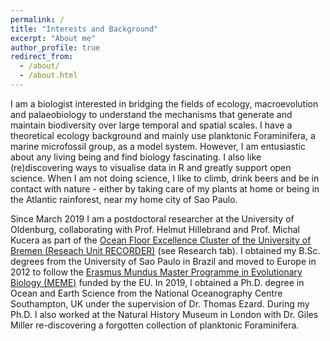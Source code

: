 ```yaml
---
permalink: /
title: "Interests and Background"
excerpt: "About me"
author_profile: true
redirect_from: 
  - /about/
  - /about.html
---
```


I am a biologist interested in bridging the fields of ecology, macroevolution and palaeobiology to understand the mechanisms that generate and maintain biodiversity over large temporal and spatial scales. I have a theoretical ecology background and mainly use planktonic Foraminifera, a marine microfossil group, as a model system. However, I am entusiastic about any living being and find biology fascinating. I also like (re)discovering ways to visualise data in R and greatly support open science. When I am not doing science, I like to climb, drink beers and be in contact with nature - either by taking care of my plants at home or being in the Atlantic rainforest, near my home city of Sao Paulo. 

Since March 2019 I am a postdoctoral researcher at the University of Oldenburg, collaborating with Prof. Helmut Hillebrand and Prof. Michal Kucera as part of the [Ocean Floor Excellence Cluster of the University of Bremen (Reseach Unit RECORDER)](https://www.marum.de/en/The-Ocean-Floor.html) (see Research tab). I obtained my B.Sc. degrees from the University of Sao Paulo in Brazil and moved to Europe in 2012 to follow the [Erasmus Mundus Master Programme in Evolutionary Biology (MEME)](https://www.evobio.eu) funded by the EU. In 2019, I obtained a Ph.D. degree in Ocean and Earth Science from the National Oceanography Centre Southampton, UK under the supervision of Dr. Thomas Ezard. During my Ph.D. I also worked at the Natural History Museum in London with Dr. Giles Miller re-discovering a forgotten collection of planktonic Foraminifera.


